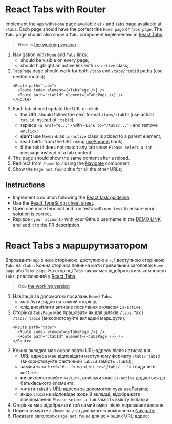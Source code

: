 # React Tabs with Router

Implement the `App` with `Home` page available at `/` and `Tabs` page available
at `/tabs`. Each page should have the correct title `Home page` or `Tabs page`.
The `Tabs` page should also show a `Tabs` component implemented in [React Tabs](https://github.com/mate-academy/react_tabs#react-tabs).

> Here is [the working version](https://mate-academy.github.io/react_tabs-with-router)

1. Navigation with `Home` and `Tabs` links:
    - should be visible on every page;
    - should highlight an active link with `is-active` class;
1. `TabsPage` page should work for both `/tabs` and `/tabs/:tabId` paths (use nested routes);
    ```tsx
    <Route path="tabs">
      <Route index element={<TabsPage />} />
      <Route path=":tabId" element={<TabsPage />} />
    </Route>
    ```
1. Each tab should update the URL on click. 
    - the URL should follow the next format `/tabs/:tabId` (use actual `tab.id` instead of `:tabId`);
    - replace `<a href="#...">` with `<Link to="/tabs/...">` and remove `onClick`;
    - **don't** use `NavLink` as `is-active` class is added to a parent element;
    - read `tabId` from the URL using [useParams](https://reactrouter.com/docs/en/v6/hooks/use-params) hook;
    - if the `tabId` does not match any tab show `Please select a tab` message instead of a tab content.
1. The page should show the same content after a reload.
1. Redirect from `/home` to `/` using the [Navigate](https://reactrouter.com/docs/en/v6/components/navigate) component;
1. Show the `Page not found` title for all the other URLs;

## Instructions

- Implement a solution following the [React task guideline](https://github.com/mate-academy/react_task-guideline#react-tasks-guideline).
- Use the [React TypeScript cheat sheet](https://mate-academy.github.io/fe-program/js/extra/react-typescript).
- Open one more terminal and run tests with `npm test` to ensure your solution is correct.
- Replace `<your_account>` with your Github username in the [DEMO LINK](https://emxm.github.io/react_tabs-with-router/) and add it to the PR description.

# React Tabs з маршрутизатором

Впровадити `App` з `Home` сторінкою, доступною в `/`, і доступною сторінкою `Tabs`
на `/tabs`. Кожна сторінка повинна мати правильний заголовок `Home page` або `Tabs page`.
На сторінці `Tabs` також має відображатися компонент `Tabs`, реалізований у [React Tabs](https://github.com/mate-academy/react_tabs#react-tabs).

> Ось [the working version](https://mate-academy.github.io/react_tabs-with-router)

1. Навігація за допомогою посилань `Home` і `Tabs`:
     - має бути видно на кожній сторінці;
     - слід висвітлити активне посилання з класом `is-active`;
1. Сторінка `TabsPage` має працювати як для шляхів `/tabs`, так і `/tabs/:tabId` (використовуйте вкладені маршрути);
     ```tsx
     <Route path="tabs">
       <Route index element={<TabsPage />} />
       <Route path=":tabId" element={<TabsPage />} />
     </Route>
     ```
1. Кожна вкладка має оновлювати URL-адресу після натискання.
     - URL-адреса має відповідати наступному формату `/tabs/:tabId` (використовуйте фактичний `tab.id` замість `:tabId`);
     - замінити `<a href="#...">` на `<Link to="/tabs/...">` і видалити `onClick`;
     - **не** використовуйте `NavLink`, оскільки клас `is-active` додається до батьківського елемента;
     - читати `tabId` з URL-адреси за допомогою хука [useParams](https://reactrouter.com/docs/en/v6/hooks/use-params);
     - якщо `tabId` не відповідає жодній вкладці, відображати повідомлення `Please select a tab` замість вмісту вкладки.
1. Сторінка має відображати той самий вміст після перезавантаження.
1. Переспрямуйте з `/home` на `/` за допомогою компонента [Navigate](https://reactrouter.com/docs/en/v6/components/navigate);
1. Показати заголовок `Page not found` для всіх інших URL-адрес;
